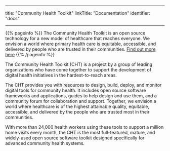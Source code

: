 
---
title: "Community Health Toolkit"
linkTitle: "Documentation"
identifier: "docs"
<!-- menu:
  main:
    weight: 20 -->
---

{{% pageinfo %}}
The Community Health Toolkit is an open source technology for a new model of healthcare that reaches everyone. We envision a world where primary health care is equitable, accessible, and delivered by people who are trusted in their communities. [Find out more here](..)
{{% /pageinfo %}}

The Community Health Toolkit (CHT) is a project by a group of leading organizations who have come together to support the development of digital health initiatives in the hardest-to-reach areas. 

The CHT provides you with resources to design, build, deploy, and monitor digital tools for community health. It includes open source software frameworks and applications, guides to help design and use them, and a community forum for collaboration and support.  Together, we envision a world where healthcare is of the highest attainable quality, equitable, accessible, and delivered by the people who are trusted most in their communities.  

With more than 24,000 health workers using these tools to support a million home visits every month, the CHT is the most full-featured, mature, and widely-used open source software toolkit designed specifically for advanced community health systems. 


